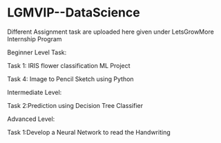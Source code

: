 # LGMVIP--DataScience
Different Assignment task are uploaded here  given under LetsGrowMore Internship Program

Beginner Level Task:

Task 1: IRIS flower classification ML Project

Task 4: Image to Pencil Sketch using Python

Intermediate Level:

Task 2:Prediction using Decision Tree Classifier

Advanced Level:

Task 1:Develop a Neural Network to read the Handwriting
